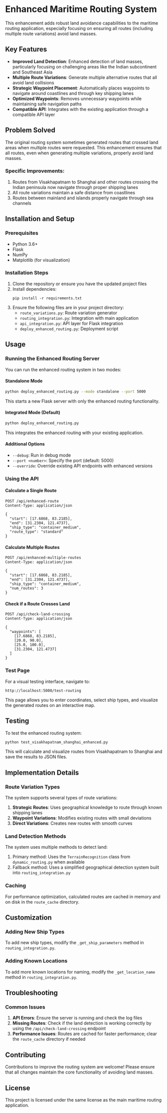 # Enhanced Maritime Routing System

This enhancement adds robust land avoidance capabilities to the maritime routing application, especially focusing on ensuring all routes (including multiple route variations) avoid land masses.

## Key Features

- **Improved Land Detection**: Enhanced detection of land masses, particularly focusing on challenging areas like the Indian subcontinent and Southeast Asia
- **Multiple Route Variations**: Generate multiple alternative routes that all avoid land collisions
- **Strategic Waypoint Placement**: Automatically places waypoints to navigate around coastlines and through key shipping lanes
- **Optimized Waypoints**: Removes unnecessary waypoints while maintaining safe navigation paths
- **Compatible API**: Integrates with the existing application through a compatible API layer

## Problem Solved

The original routing system sometimes generated routes that crossed land areas when multiple routes were requested. This enhancement ensures that all routes, even when generating multiple variations, properly avoid land masses.

### Specific Improvements:

1. Routes from Visakhapatnam to Shanghai and other routes crossing the Indian peninsula now navigate through proper shipping lanes
2. All route variations maintain a safe distance from coastlines
3. Routes between mainland and islands properly navigate through sea channels

## Installation and Setup

### Prerequisites

- Python 3.6+
- Flask
- NumPy
- Matplotlib (for visualization)

### Installation Steps

1. Clone the repository or ensure you have the updated project files
2. Install dependencies:
   ```
   pip install -r requirements.txt
   ```
3. Ensure the following files are in your project directory:
   - `route_variations.py`: Route variation generator
   - `routing_integration.py`: Integration with main application
   - `api_integration.py`: API layer for Flask integration
   - `deploy_enhanced_routing.py`: Deployment script

## Usage

### Running the Enhanced Routing Server

You can run the enhanced routing system in two modes:

#### Standalone Mode

```bash
python deploy_enhanced_routing.py --mode standalone --port 5000
```

This starts a new Flask server with only the enhanced routing functionality.

#### Integrated Mode (Default)

```bash
python deploy_enhanced_routing.py
```

This integrates the enhanced routing with your existing application.

#### Additional Options

- `--debug`: Run in debug mode
- `--port <number>`: Specify the port (default: 5000)
- `--override`: Override existing API endpoints with enhanced versions

### Using the API

#### Calculate a Single Route

```http
POST /api/enhanced-route
Content-Type: application/json

{
  "start": [17.6868, 83.2185],
  "end": [31.2304, 121.4737],
  "ship_type": "container_medium",
  "route_type": "standard"
}
```

#### Calculate Multiple Routes

```http
POST /api/enhanced-multiple-routes
Content-Type: application/json

{
  "start": [17.6868, 83.2185],
  "end": [31.2304, 121.4737],
  "ship_type": "container_medium",
  "num_routes": 3
}
```

#### Check if a Route Crosses Land

```http
POST /api/check-land-crossing
Content-Type: application/json

{
  "waypoints": [
    [17.6868, 83.2185],
    [20.0, 90.0],
    [25.0, 100.0],
    [31.2304, 121.4737]
  ]
}
```

### Test Page

For a visual testing interface, navigate to:

```
http://localhost:5000/test-routing
```

This page allows you to enter coordinates, select ship types, and visualize the generated routes on an interactive map.

## Testing

To test the enhanced routing system:

```bash
python test_visakhapatnam_shanghai_enhanced.py
```

This will calculate and visualize routes from Visakhapatnam to Shanghai and save the results to JSON files.

## Implementation Details

### Route Variation Types

The system supports several types of route variations:

1. **Strategic Routes**: Uses geographical knowledge to route through known shipping lanes
2. **Waypoint Variations**: Modifies existing routes with small deviations
3. **Direct Variations**: Creates new routes with smooth curves

### Land Detection Methods

The system uses multiple methods to detect land:

1. Primary method: Uses the `TerrainRecognition` class from `dynamic_routing.py` when available
2. Fallback method: Uses a simplified geographical detection system built into `routing_integration.py`

### Caching

For performance optimization, calculated routes are cached in memory and on disk in the `route_cache` directory.

## Customization

### Adding New Ship Types

To add new ship types, modify the `_get_ship_parameters` method in `routing_integration.py`.

### Adding Known Locations

To add more known locations for naming, modify the `_get_location_name` method in `routing_integration.py`.

## Troubleshooting

### Common Issues

1. **API Errors**: Ensure the server is running and check the log files
2. **Missing Routes**: Check if the land detection is working correctly by using the `/api/check-land-crossing` endpoint
3. **Performance Issues**: Routes are cached for faster performance; clear the `route_cache` directory if needed

## Contributing

Contributions to improve the routing system are welcome! Please ensure that all changes maintain the core functionality of avoiding land masses.

## License

This project is licensed under the same license as the main maritime routing application. 